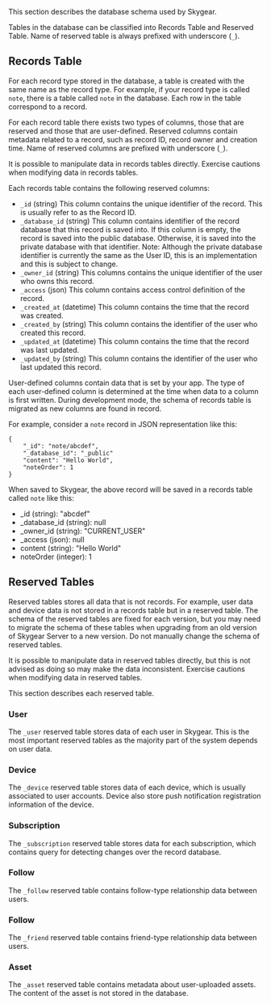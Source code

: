 This section describes the database schema used by Skygear.

Tables in the database can be classified into Records Table and Reserved Table.
Name of reserved table is always prefixed with underscore (`_`).

## Records Table

For each record type stored in the database, a table is created with the same name as the record type. For example, if your record type is called `note`, there is a table called `note` in the database. Each row in the table correspond to a record.

For each record table there exists two types of columns, those that are reserved and those that are user-defined. Reserved columns contain metadata related to a record, such as record ID, record owner and creation time. Name of reserved columns are prefixed with underscore (`_`).

It is possible to manipulate data in records tables directly. Exercise cautions when modifying data in records tables.

Each records table contains the following reserved columns:

* `_id` (string) This column contains the unique identifier of the record. This is usually refer to as the Record ID.
* `_database_id` (string) This column contains identifier of the record database that this record is saved into. If this column is empty, the record is saved into the public database. Otherwise, it is saved into the private database with that identifier. Note: Although the private database identifier is currently the same as the User ID, this is an implementation and this is subject to change.
* `_owner_id` (string) This columns contains the unique identifier of the user who owns this record.
* `_access` (json) This column contains access control definition of the record.
* `_created_at` (datetime) This column contains the time that the record was created.
* `_created_by` (string) This column contains the identifier of the user who created this record.
* `_updated_at` (datetime) This column contains the time that the record was last updated.
* `_updated_by` (string) This column contains the identifier of the user who last updated this record.

User-defined columns contain data that is set by your app. The type of each user-defined column is determined at the time when data to a column is first written. During development mode, the schema of records table is migrated as new columns are found in record.

For example, consider a `note` record in JSON representation like this:

```
{
    "_id": "note/abcdef",
    "_database_id": "_public"
    "content": "Hello World",
    "noteOrder": 1
}
```

When saved to Skygear, the above record will be saved in a records table called `note` like this:

* _id (string): "abcdef"
* _database_id (string): null
* _owner_id (string): "CURRENT_USER"
* _access (json): null
* content (string): "Hello World"
* noteOrder (integer): 1

## Reserved Tables

Reserved tables stores all data that is not records. For example, user data and device data is not stored in a records table but in a reserved table. The schema of the reserved tables are fixed for each version, but you may need to migrate the schema of these tables when upgrading from an old version of Skygear Server to a new version. Do not manually change the schema of reserved tables.

It is possible to manipulate data in reserved tables directly, but this is not advised as doing so may make the data inconsistent. Exercise cautions when modifying data in reserved tables.

This section describes each reserved table.

### User

The `_user` reserved table stores data of each user in Skygear. This is the most important reserved tables as the majority part of the system depends on user data.

### Device

The `_device` reserved table stores data of each device, which is usually associated to user accounts. Device also store push notification registration information of the device.

### Subscription

The `_subscription` reserved table stores data for each subscription, which contains query for detecting changes over the record database.

### Follow

The `_follow` reserved table contains follow-type relationship data between users.

### Follow

The `_friend` reserved table contains friend-type relationship data between users.

### Asset

The `_asset` reserved table contains metadata about user-uploaded assets. The content of the asset is not stored in the database.
